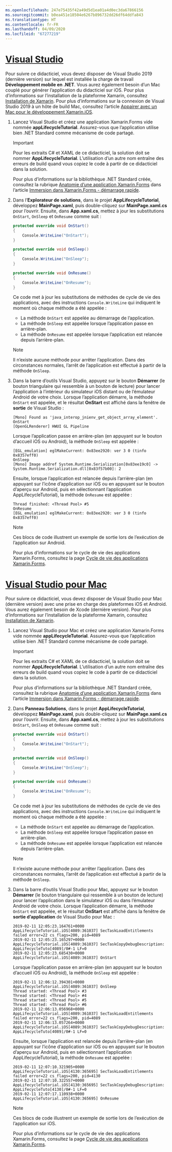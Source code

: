 ```yaml
---
ms.openlocfilehash: 247e75435f42a49d5d1ea01a4d0ec3da67866156
ms.sourcegitcommit: b0ea451e18504e6267b896732dd26df64ddfa843
ms.translationtype: HT
ms.contentlocale: fr-FR
ms.lasthandoff: 04/09/2020
ms.locfileid: "67277219"
---
```

# <a name="visual-studio"></a>[Visual Studio](#tab/vswin)

Pour suivre ce didacticiel, vous devez disposer de Visual Studio 2019 (dernière version) sur lequel est installée la charge de travail **Développement mobile en .NET**. Vous aurez également besoin d’un Mac couplé pour générer l’application du didacticiel sur iOS. Pour plus d’informations sur l’installation de la plateforme Xamarin, consultez [Installation de Xamarin](~/get-started/installation/index.md). Pour plus d’informations sur la connexion de Visual Studio 2019 à un hôte de build Mac, consultez l’article [Appairer avec un Mac pour le développement Xamarin.iOS](~/ios/get-started/installation/windows/connecting-to-mac/index.md).

1. Lancez Visual Studio et créez une application Xamarin.Forms vide nommée **appLifecycleTutorial**. Assurez-vous que l’application utilise bien .NET Standard comme mécanisme de code partagé.

    > [!IMPORTANT]
    > Pour les extraits C# et XAML de ce didacticiel, la solution doit se nommer **AppLifecycleTutorial**. L’utilisation d’un autre nom entraîne des erreurs de build quand vous copiez le code à partir de ce didacticiel dans la solution.

    Pour plus d’informations sur la bibliothèque .NET Standard créée, consultez la rubrique [Anatomie d’une application Xamarin.Forms](~/get-started/first-app/index.md) dans l’article [Immersion dans Xamarin.Forms - démarrage rapide](~/get-started/first-app/index.md).

1. Dans l’**Explorateur de solutions**, dans le projet **AppLifecycleTutorial**, développez **MainPage.xaml**, puis double-cliquez sur **MainPage.xaml.cs** pour l’ouvrir. Ensuite, dans **App.xaml.cs**, mettez à jour les substitutions `OnStart`, `OnSleep` et `OnResume` comme suit :

    ```csharp
    protected override void OnStart()
    {
        Console.WriteLine("OnStart");
    }

    protected override void OnSleep()
    {
        Console.WriteLine("OnSleep");
    }

    protected override void OnResume()
    {
        Console.WriteLine("OnResume");
    }
    ```

    Ce code met à jour les substitutions de méthodes de cycle de vie des applications, avec des instructions `Console.WriteLine` qui indiquent le moment où chaque méthode a été appelée :

    - La méthode `OnStart` est appelée au démarrage de l’application.
    - La méthode `OnSleep` est appelée lorsque l’application passe en arrière-plan.
    - La méthode `OnResume` est appelée lorsque l’application est relancée depuis l’arrière-plan.

    > [!NOTE]
    > Il n’existe aucune méthode pour arrêter l’application. Dans des circonstances normales, l’arrêt de l’application est effectué à partir de la méthode `OnSleep`.

1. Dans la barre d’outils Visual Studio, appuyez sur le bouton **Démarrer** (le bouton triangulaire qui ressemble à un bouton de lecture) pour lancer l’application à l’intérieur du simulateur iOS distant ou de l’émulateur Android de votre choix. Lorsque l’application démarre, la méthode `OnStart` est appelée, et le résultat **OnStart** est affiché dans la fenêtre de **sortie** de Visual Studio :

    ```
    [Mono] Found as 'java_interop_jnienv_get_object_array_element'.
    OnStart
    [OpenGLRenderer] HWUI GL Pipeline
    ```

    Lorsque l’application passe en arrière-plan (en appuyant sur le bouton d’accueil iOS ou Android), la méthode `OnSleep` est appelée :

    ```
    [EGL_emulation] eglMakeCurrent: 0x83ee2920: ver 3 0 (tinfo 0x8357eff0)
    OnSleep
    [Mono] Image addref System.Runtime.Serialization[0x83ee19c0] -> System.Runtime.Serialization.dll[0x83f57b00]: 2
    ```

    Ensuite, lorsque l’application est relancée depuis l’arrière-plan (en appuyant sur l’icône d’application sur iOS ou en appuyant sur le bouton d’aperçu sur Android, puis en sélectionnant l’application AppLifecycleTutorial), la méthode `OnResume` est appelée :

    ```
    Thread finished: <Thread Pool> #5
    OnResume
    [EGL_emulation] eglMakeCurrent: 0x83ee2920: ver 3 0 (tinfo 0x8357eff0)
    ```

    > [!NOTE]
    > Ces blocs de code illustrent un exemple de sortie lors de l’exécution de l’application sur Android.

    Pour plus d’informations sur le cycle de vie des applications Xamarin.Forms, consultez la page [Cycle de vie des applications Xamarin.Forms](~/xamarin-forms/app-fundamentals/app-lifecycle.md).

# <a name="visual-studio-for-mac"></a>[Visual Studio pour Mac](#tab/vsmac)

Pour suivre ce didacticiel, vous devez disposer de Visual Studio pour Mac (dernière version) avec une prise en charge des plateformes iOS et Android. Vous aurez également besoin de Xcode (dernière version). Pour plus d’informations sur l’installation de la plateforme Xamarin, consultez [Installation de Xamarin](~/get-started/installation/index.md).

1. Lancez Visual Studio pour Mac et créez une application Xamarin.Forms vide nommée **appLifecycleTutorial**. Assurez-vous que l’application utilise bien .NET Standard comme mécanisme de code partagé.

    > [!IMPORTANT]
    > Pour les extraits C# et XAML de ce didacticiel, la solution doit se nommer **AppLifecycleTutorial**. L’utilisation d’un autre nom entraîne des erreurs de build quand vous copiez le code à partir de ce didacticiel dans la solution.

    Pour plus d’informations sur la bibliothèque .NET Standard créée, consultez la rubrique [Anatomie d’une application Xamarin.Forms](~/get-started/first-app/index.md) dans l’article [Immersion dans Xamarin.Forms - démarrage rapide](~/get-started/first-app/index.md).

1. Dans **Panneau Solutions**, dans le projet **AppLifecycleTutorial**, développez **MainPage.xaml**, puis double-cliquez sur **MainPage.xaml.cs** pour l’ouvrir. Ensuite, dans **App.xaml.cs**, mettez à jour les substitutions `OnStart`, `OnSleep` et `OnResume` comme suit :

    ```csharp
    protected override void OnStart()
    {
        Console.WriteLine("OnStart");
    }

    protected override void OnSleep()
    {
        Console.WriteLine("OnSleep");
    }

    protected override void OnResume()
    {
        Console.WriteLine("OnResume");
    }
    ```

    Ce code met à jour les substitutions de méthodes de cycle de vie des applications, avec des instructions `Console.WriteLine` qui indiquent le moment où chaque méthode a été appelée :

    - La méthode `OnStart` est appelée au démarrage de l’application.
    - La méthode `OnSleep` est appelée lorsque l’application passe en arrière-plan.
    - La méthode `OnResume` est appelée lorsque l’application est relancée depuis l’arrière-plan.

    > [!NOTE]
    > Il n’existe aucune méthode pour arrêter l’application. Dans des circonstances normales, l’arrêt de l’application est effectué à partir de la méthode `OnSleep`.

1. Dans la barre d’outils Visual Studio pour Mac, appuyez sur le bouton **Démarrer** (le bouton triangulaire qui ressemble à un bouton de lecture) pour lancer l’application dans le simulateur iOS ou dans l’émulateur Android de votre choix. Lorsque l’application démarre, la méthode `OnStart` est appelée, et le résultat **OnStart** est affiché dans la fenêtre de **sortie d’application** de Visual Studio pour Mac :

    ```
    2019-02-11 12:05:23.164761+0000 AppLifecycleTutorial.iOS[4089:361037] SecTaskLoadEntitlements failed error=22 cs_flags=200, pid=4089
    2019-02-11 12:05:23.165297+0000 AppLifecycleTutorial.iOS[4089:361037] SecTaskCopyDebugDescription: AppLifecycleTuto[4089]/0#-1 LF=0
    2019-02-11 12:05:23.685430+0000 AppLifecycleTutorial.iOS[4089:361037] OnStart
    ```

    Lorsque l’application passe en arrière-plan (en appuyant sur le bouton d’accueil iOS ou Android), la méthode `OnSleep` est appelée :

    ```
    2019-02-11 12:06:12.394301+0000 AppLifecycleTutorial.iOS[4089:361037] OnSleep
    Thread started: <Thread Pool> #3
    Thread started: <Thread Pool> #4
    Thread started: <Thread Pool> #5
    Thread started: <Thread Pool> #6
    2019-02-11 12:06:13.056968+0000 AppLifecycleTutorial.iOS[4089:361037] SecTaskLoadEntitlements failed error=22 cs_flags=200, pid=4089
    2019-02-11 12:06:13.057264+0000 AppLifecycleTutorial.iOS[4089:361037] SecTaskCopyDebugDescription: AppLifecycleTuto[4089]/0#-1 LF=0
    ```

    Ensuite, lorsque l’application est relancée depuis l’arrière-plan (en appuyant sur l’icône d’application sur iOS ou en appuyant sur le bouton d’aperçu sur Android, puis en sélectionnant l’application AppLifecycleTutorial), la méthode `OnResume` est appelée :

    ```
    2019-02-11 12:07:10.321905+0000 AppLifecycleTutorial.iOS[4130:365695] SecTaskLoadEntitlements failed error=22 cs_flags=200, pid=4130
    2019-02-11 12:07:10.322557+0000 AppLifecycleTutorial.iOS[4130:365695] SecTaskCopyDebugDescription: AppLifecycleTuto[4130]/0#-1 LF=0
    2019-02-11 12:07:17.110938+0000 AppLifecycleTutorial.iOS[4130:365695] OnResume
    ```

    > [!NOTE]
    > Ces blocs de code illustrent un exemple de sortie lors de l’exécution de l’application sur iOS.

    Pour plus d’informations sur le cycle de vie des applications Xamarin.Forms, consultez la page [Cycle de vie des applications Xamarin.Forms](~/xamarin-forms/app-fundamentals/app-lifecycle.md).
